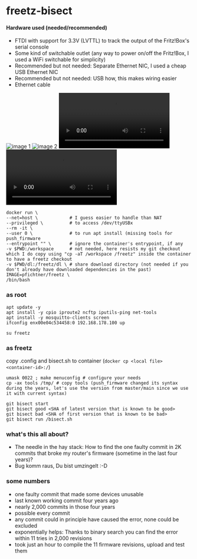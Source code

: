 # freetz-bisect

#### Hardware used (needed/recommended)
- FTDI with support for 3.3V (LVTTL) to track the output of the Fritz!Box's serial console
- Some kind of switchable outlet (any way to power on/off the Fritz!Box, I used a WiFi switchable for simplicity) 
- Recommended but not needed: Separate Ethernet NIC, I used a cheap USB Ethernet NIC
- Recommended but not needed: USB how, this makes wiring easier
- Ethernet cable

![image 1](https://pfichtner.github.io/freetz-bisect/IMG_20220109_124304362.jpg)
![image 2](https://pfichtner.github.io/freetz-bisect/IMG_20220109_124311409.jpg)
![video 1](https://pfichtner.github.io/freetz-bisect/VID_20220109_124042858.mp4)
![video 2](https://pfichtner.github.io/freetz-bisect/VID_20220109_125347238.mp4)

```
docker run \
--net=host \            # I guess easier to handle than NAT
--privileged \          # to access /dev/ttyUSBx
--rm -it \
--user 0 \              # to run apt install (missing tools for push_firmware
--entrypoint "" \       # ignore the container's entrypoint, if any
-v $PWD:/workspace      # not needed, here resists my git checkout which I do copy using "cp -aT /workspace /freetz" inside the container to have a freetz checkout
-v $PWD/dl:/freetz/dl \ # share download directory (not needed if you don't already have downloaded dependencies in the past)
IMAGE=pfichtner/freetz \
/bin/bash
```


### as root
```
apt update -y
apt install -y cpio iproute2 ncftp iputils-ping net-tools
apt install -y mosquitto-clients screen
ifconfig enx00e04c534458:0 192.168.178.100 up
```

```
su freetz
```

### as freetz
copy .config and bisect.sh to container (```docker cp <local file> <container-id>:/```)

```
umask 0022 ; make menuconfig # configure your needs
cp -ax tools /tmp/ # copy tools (push_firmware changed its syntax during the years, let's use the version from master/main since we use it with current syntax)

git bisect start
git bisect good <SHA of latest version that is known to be good>
git bisect bad <SHA of first version that is known to be bad>
git bisect run /bisect.sh 
```

### what's this all about?
- The needle in the hay stack: How to find the one faulty commit in 2K commits that broke my router's firmware (sometime in the last four years)?
- Bug komm raus, Du bist umzingelt :-D

### some numbers
- one faulty commit that made some devices unusable
- last known working commit four years ago
- nearly 2,000 commits in those four years
- possible every commit
- any commit could in principle have caused the error, none could be excluded
- exponentially helps: Thanks to binary search you can find the error within 11 tries in 2,000 revisions
- took just an hour to compile the 11 firmware revisions, upload and test them

